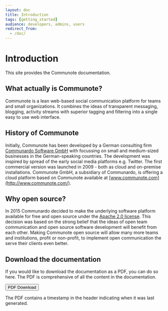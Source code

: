 ```yaml
---
layout: doc
title: Introduction
tags: [getting_started]
audience: developers, admins, users
redirect_from:
  - /doc/
---
```


# Introduction

This site provides the Communote documentation.

## What actually is Communote?

Communote is a lean web-based social communication platform for teams and small organizations. It combines the ideas of transparent messaging, blogging, activity streams with superior tagging and filtering into a single easy to use web interface.

## History of Communote

Initially, Communote has been developed by a German consulting firm [Communardo Software GmbH](http://www.communardo.de/) with focussing on small and medium-sized businesses in the German-speaking countries. The development was inspired by spread of the early social media platforms e.g. Twitter. The first commercial version was launched in 2009 - both as cloud and on-premise installations. Communote GmbH, a subsidiary of Communardo, is offering a cloud platform based on Communote available at [www.communote.com](http://www.communote.com/).

## Why open source?

In 2015 Communardo decided to make the underlying software platform available for free and open source under the [Apache 2.0 license](http://www.apache.org/licenses/LICENSE-2.0). This decision was based on the strong belief that the ideas of open team communication and open source software development will benefit from each other. Making Communote open source will allow many more teams and institutions, profit or non-profit, to implement open communication the serve their clients even better.

## Download the documentation

If you would like to download the documentation as a PDF, you can do so here. The PDF is comprehensive of all the content in the documentation.   

<a target="_blank" class="noCrossRef" href="files/{{site.pdf_file_name}}"><button type="button" class="btn btn-default" aria-label="Left Align"><span class="ion ion-archive" aria-hidden="true"></span> PDF Download</button></a>

The PDF contains a timestamp in the header indicating when it was last generated.
